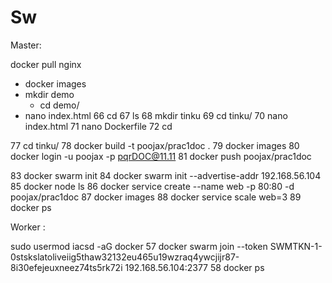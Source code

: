 # Sw



Master:

 docker pull nginx
   -  docker images
-  mkdir demo
   -  cd demo/
  -  nano index.html
   66  cd
   67  ls
   68  mkdir tinku
   69  cd tinku/
   70  nano index.html
   71  nano Dockerfile
   72  cd
  

   77  cd tinku/
   78  docker build -t poojax/prac1doc .
   79  docker images
   80  docker login -u poojax -p pqrDOC@11.11
   81  docker push poojax/prac1doc

   83  docker swarm init
   84  docker swarm init --advertise-addr 192.168.56.104
   85  docker node ls
   86  docker service create --name web -p 80:80 -d poojax/prac1doc
   87  docker images
   88  docker service scale web=3
   89  docker ps


Worker :

 sudo usermod iacsd -aG docker
   57  docker swarm join --token SWMTKN-1-0stskslatoliveiig5thaw32132eu465u19wzraq4ywcjijr87-8i30efejeuxneez74ts5rk72i 192.168.56.104:2377
   58  docker ps
